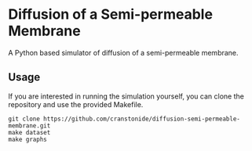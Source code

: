 Diffusion of a Semi-permeable Membrane
======================================

A Python based simulator of diffusion of a semi-permeable membrane.

Usage
-----
If you are interested in running the simulation yourself, you can clone the repository and use the provided Makefile.

    git clone https://github.com/cranstonide/diffusion-semi-permeable-membrane.git
    make dataset
    make graphs
